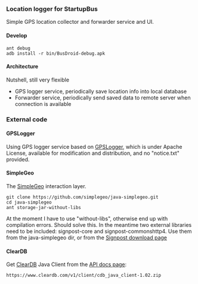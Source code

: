 ### Location logger for StartupBus

Simple GPS location collector and forwarder service and UI.

#### Develop

    ant debug
    adb install -r bin/BusDroid-debug.apk

#### Architecture

Nutshell, still very flexible

  + GPS logger service, periodically save location info into local database
  + Forwarder service, periodically send saved data to remote server when connection is available

### External code

#### GPSLogger

Using GPS logger service based on [GPSLogger], which is under Apache License,
available for modification and distribution, and no "notice.txt" provided.

#### SimpleGeo

The [SimpleGeo] interaction layer.

    git clone https://github.com/simplegeo/java-simplegeo.git
    cd java-simplegeo
    ant storage-jar-without-libs

At the moment I have to use "without-libs", otherwise end up with compilation
errors. Should solve this. In the meantime two external libraries need
to be included: signpost-core and signpost-commonshttp4. Use them from the
java-simplegeo dir, or from the [Signpost download page][Signpost]

#### ClearDB

Get [ClearDB] Java Client from the [API docs page][ClearDB-API]:

    https://www.cleardb.com/v1/client/cdb_java_client-1.02.zip


[GPSLogger]: http://code.google.com/p/gpslogger/ "GPSLogger on Google Code"
[SimpleGeo]: http://simplegeo.com/ "SimpleGeo website"
[Signpost]: http://code.google.com/p/oauth-signpost/downloads/list "Signpost download on Google Code"
[ClearDB]: http://www.cleardb.com "ClearDB website"
[ClearDB-API]: https://www.cleardb.com/v1/doc/home "ClearDB API documentation"
